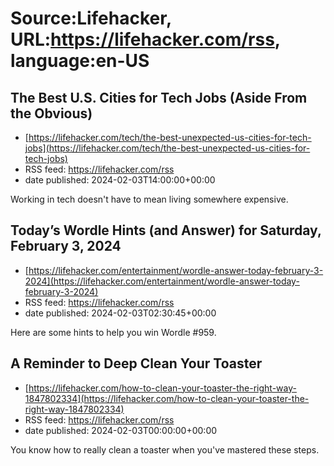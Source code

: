 # Source:Lifehacker, URL:https://lifehacker.com/rss, language:en-US

## The Best U.S. Cities for Tech Jobs (Aside From the Obvious)
 - [https://lifehacker.com/tech/the-best-unexpected-us-cities-for-tech-jobs](https://lifehacker.com/tech/the-best-unexpected-us-cities-for-tech-jobs)
 - RSS feed: https://lifehacker.com/rss
 - date published: 2024-02-03T14:00:00+00:00

Working in tech doesn't have to mean living somewhere expensive.

## Today’s Wordle Hints (and Answer) for Saturday, February 3, 2024
 - [https://lifehacker.com/entertainment/wordle-answer-today-february-3-2024](https://lifehacker.com/entertainment/wordle-answer-today-february-3-2024)
 - RSS feed: https://lifehacker.com/rss
 - date published: 2024-02-03T02:30:45+00:00

Here are some hints to help you win Wordle #959.

## A Reminder to Deep Clean Your Toaster
 - [https://lifehacker.com/how-to-clean-your-toaster-the-right-way-1847802334](https://lifehacker.com/how-to-clean-your-toaster-the-right-way-1847802334)
 - RSS feed: https://lifehacker.com/rss
 - date published: 2024-02-03T00:00:00+00:00

You know how to really clean a toaster when you've mastered these steps.

